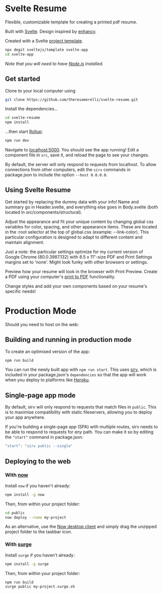 # Svelte Resume

Flexible, customizable template for creating a printed pdf resume.

Built with [Svelte](https://svelte.dev). Design inspired by [enhancv](https://enhancv.com/).

Created with a Svelte [project template](https://github.com/sveltejs/template).


```bash
npx degit sveltejs/template svelte-app
cd svelte-app
```

*Note that you will need to have [Node.js](https://nodejs.org) installed.*


## Get started

Clone to your local computer using

```bash
git clone https://github.com/theresamorelli/svelte-resume.git
```


Install the dependencies...

```bash
cd svelte-resume
npm install
```

...then start [Rollup](https://rollupjs.org):

```bash
npm run dev
```

Navigate to [localhost:5000](http://localhost:5000). You should see the app running! Edit a component file in `src`, save it, and reload the page to see your changes.

By default, the server will only respond to requests from localhost. To allow connections from other computers, edit the `sirv` commands in package.json to include the option `--host 0.0.0.0`.

## Using Svelte Resume

Get started by replacing the dummy data with your info! Name and summary go in Header.svelte, and everything else goes in Body.svelte (both located in src/components/structural).

Adjust the appearance and fit your unique content by changing global css variables for color, spacing, and other appearance items. These are located in the :root selector at the top of global.css (example: --link-color). This particular configuration is designed to adapt to different content and maintain alignment.

Just a note: the particular settings optimize for my current version of Google Chrome (80.0.3987.132) with 8.5 x 11"-size PDF and Print Settings margins set to 'none'. Might look funky with other browsers or settings.

Preview how your resume will look in the browser with Print Preview. Create a PDF using your computer's [print to PDF](https://acrobat.adobe.com/us/en/acrobat/how-to/print-to-pdf.html) functionality.

Change styles and add your own components based on your resume's specific needs!

# Production Mode

Should you need to host on the web:

## Building and running in production mode

To create an optimised version of the app:

```bash
npm run build
```

You can run the newly built app with `npm run start`. This uses [sirv](https://github.com/lukeed/sirv), which is included in your package.json's `dependencies` so that the app will work when you deploy to platforms like [Heroku](https://heroku.com).


## Single-page app mode

By default, sirv will only respond to requests that match files in `public`. This is to maximise compatibility with static fileservers, allowing you to deploy your app anywhere.

If you're building a single-page app (SPA) with multiple routes, sirv needs to be able to respond to requests for *any* path. You can make it so by editing the `"start"` command in package.json:

```js
"start": "sirv public --single"
```


## Deploying to the web

### With [now](https://zeit.co/now)

Install `now` if you haven't already:

```bash
npm install -g now
```

Then, from within your project folder:

```bash
cd public
now deploy --name my-project
```

As an alternative, use the [Now desktop client](https://zeit.co/download) and simply drag the unzipped project folder to the taskbar icon.

### With [surge](https://surge.sh/)

Install `surge` if you haven't already:

```bash
npm install -g surge
```

Then, from within your project folder:

```bash
npm run build
surge public my-project.surge.sh
```
